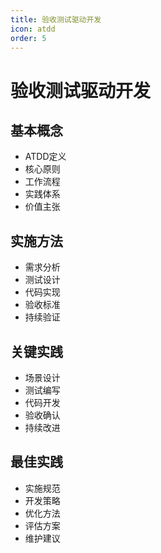 ```yaml
---
title: 验收测试驱动开发
icon: atdd
order: 5
---
```


# 验收测试驱动开发

## 基本概念
- ATDD定义
- 核心原则
- 工作流程
- 实践体系
- 价值主张

## 实施方法
- 需求分析
- 测试设计
- 代码实现
- 验收标准
- 持续验证

## 关键实践
- 场景设计
- 测试编写
- 代码开发
- 验收确认
- 持续改进

## 最佳实践
- 实施规范
- 开发策略
- 优化方法
- 评估方案
- 维护建议

